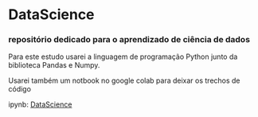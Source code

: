 # DataScience
### repositório dedicado para o aprendizado de ciência de dados

Para este estudo usarei a linguagem de programação Python junto da biblioteca Pandas e Numpy.

Usarei também um notbook no google colab para deixar os trechos de código 

ipynb: [DataScience](https://colab.research.google.com/drive/1r2IR3OhQrW465gQjd75a7BMDTZWK8u-3?usp=sharing)
